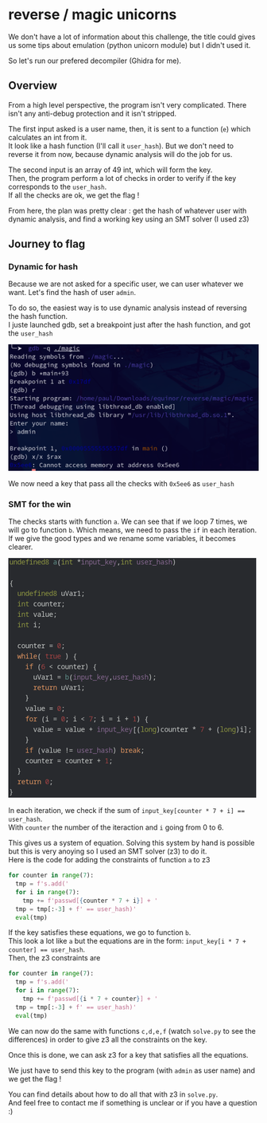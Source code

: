 # reverse / magic unicorns

We don't have a lot of information about this challenge, the title could gives us some tips about emulation (python unicorn module) but I didn't used it.

So let's run our prefered decompiler (Ghidra for me).

## Overview

From a high level perspective, the program isn't very complicated.
There isn't any anti-debug protection and it isn't stripped.

The first input asked is a user name, then, it is sent to a function (`e`) which calculates an int from it.  
It look like a hash function (I'll call it `user_hash`). But we don't need to reverse it from now, because dynamic analysis will do the job for us.

The second input is an array of 49 int, which will form the key.  
Then, the program perform a lot of checks in order to verify if the key corresponds to the `user_hash`.  
If all the checks are ok, we get the flag !

From here, the plan was pretty clear : get the hash of whatever user with dynamic analysis, and find a working key using an SMT solver (I used z3)

## Journey to flag

### Dynamic for hash
Because we are not asked for a specific user, we can user whatever we want. Let's find the hash of user `admin`.

To do so, the easiest way is to use dynamic analysis instead of reversing the hash function.  
I juste launched gdb, set a breakpoint just after the hash function, and got the `user_hash`

![gdb user_hash](img/get_userhash.png)

We now need a key that pass all the checks with `0x5ee6` as `user_hash`

### SMT for the win
The checks starts with function `a`. We can see that if we loop 7 times, we will go to function `b`. Which means, we need to pass the `if` in each iteration.  
If we give the good types and we rename some variables, it becomes clearer.

![Function a](img/function_a.png)

In each iteration, we check if the sum of `input_key[counter * 7 + i] == user_hash`.  
With `counter` the number of the iteraction and `i` going from 0 to 6.

This gives us a system of equation. Solving this system by hand is possible but this is very anoying so I used an SMT solver (z3) to do it.  
Here is the code for adding the constraints of function `a` to z3
```python
for counter in range(7):
  tmp = f's.add('
  for i in range(7):
    tmp += f'passwd[{counter * 7 + i}] + '
  tmp = tmp[:-3] + f' == user_hash)'
  eval(tmp)
```

If the key satisfies these equations, we go to function `b`.  
This look a lot like `a` but the equations are in the form: `input_key[i * 7 + counter] == user_hash`.  
Then, the z3 constraints are
```python
for counter in range(7):
  tmp = f's.add('
  for i in range(7):
    tmp += f'passwd[{i * 7 + counter}] + '
  tmp = tmp[:-3] + f' == user_hash)'
  eval(tmp)
```

We can now do the same with functions `c,d,e,f` (watch `solve.py` to see the differences) in order to give z3 all the constraints on the key.

Once this is done, we can ask z3 for a key that satisfies all the equations.

We just have to send this key to the program (with `admin` as user name) and we get the flag !

You can find details about how to do all that with z3 in `solve.py`.  
And feel free to contact me if something is unclear or if you have a question :)